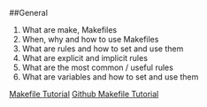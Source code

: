 ##General
1. What are make, Makefiles
2. When, why and how to use Makefiles
3. What are rules and how to set and use them
4. What are explicit and implicit rules
5. What are the most common / useful rules
6. What are variables and how to set and use them

[Makefile Tutorial](https://makefiletutorial.com/#makefile-cookbook)
[Github Makefile Tutorial](https://github.com/theicfire/makefiletutorial)
